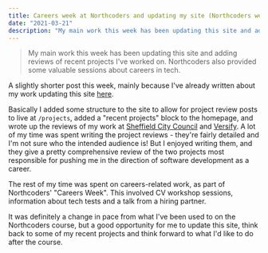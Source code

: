 ```yaml
---
title: Careers week at Northcoders and updating my site (Northcoders week 8)
date: "2021-03-21"
description: "My main work this week has been updating this site and adding reviews of recent projects I've worked on. Northcoders also provided some valuable sessions about careers in tech."
---
```


>My main work this week has been updating this site and adding reviews of recent projects I've worked on. Northcoders also provided some valuable sessions about careers in tech.

A slightly shorter post this week, mainly because I've already written about my work updating this site <a href="/projects/personal-website">here</a>. 

Basically I added some structure to the site to allow for project review posts to live at `/projects`, added a "recent projects" block to the homepage, and wrote up the reviews of my work at <a href="/projects/building-online-forms-at-sheffield-city-council/">Sheffield City Council</a> and <a href="/projects/versify-the-online-language-exchange/">Versify</a>. A lot of my time was spent writing the project reviews - they're fairly detailed and I'm not sure who the intended audience is! But I enjoyed writing them, and they give a pretty comprehensive review of the two projects most responsible for pushing me in the direction of software development as a career. 

The rest of my time was spent on careers-related work, as part of Northcoders' "Careers Week". This involved CV workshop sessions, information about tech tests and a talk from a hiring partner. 

It was definitely a change in pace from what I've been used to on the Northcoders course, but a good opportunity for me to update this site, think back to some of my recent projects and think forward to what I'd like to do after the course. 